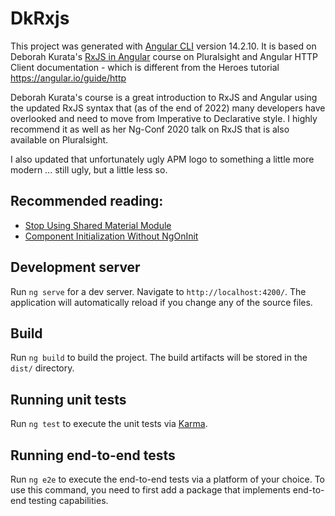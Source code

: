 # DkRxjs

This project was generated with [Angular CLI](https://github.com/angular/angular-cli) version 14.2.10.
It is based on Deborah Kurata's [RxJS in Angular](https://app.pluralsight.com/library/courses/rxjs-angular/table-of-contents) 
course on Pluralsight and Angular HTTP Client documentation - which is different from the Heroes tutorial 
https://angular.io/guide/http

Deborah Kurata's course is a great introduction to RxJS and Angular using the updated RxJS syntax that (as of the end 
of 2022) many developers have overlooked and need to move from Imperative to Declarative style.  I highly recommend it 
as well as her Ng-Conf 2020 talk on RxJS that is also available on Pluralsight.

I also updated that unfortunately ugly APM logo to something a little more modern ... still ugly, but a little less so.

## Recommended reading: 
- [Stop Using Shared Material Module](https://indepth.dev/posts/1191/stop-using-shared-material-module)
- [Component Initialization Without NgOnInit](https://indepth.dev/posts/1508/structure-initialization-logic-without-ngoninit-utilize-observables-and-ngonchanges)


## Development server

Run `ng serve` for a dev server. Navigate to `http://localhost:4200/`. The application will automatically reload if you 
change any of the source files.

## Build

Run `ng build` to build the project. The build artifacts will be stored in the `dist/` directory.

## Running unit tests

Run `ng test` to execute the unit tests via [Karma](https://karma-runner.github.io).

## Running end-to-end tests

Run `ng e2e` to execute the end-to-end tests via a platform of your choice. To use this command, you need to first add 
a package that implements end-to-end testing capabilities.
